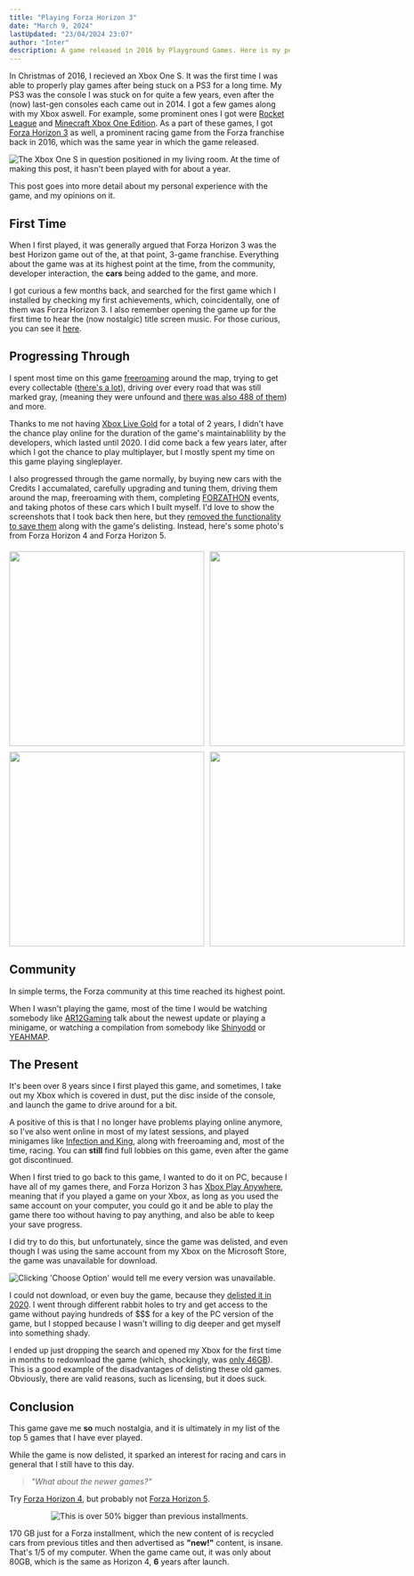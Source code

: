 ```yaml
---
title: "Playing Forza Horizon 3"
date: "March 9, 2024"
lastUpdated: "23/04/2024 23:07"
author: "Inter"
description: A game released in 2016 by Playground Games. Here is my personal experience with it!
---
```


In Christmas of 2016, I recieved an Xbox One S. It was the first time I was able to properly play games after being stuck on a PS3 for a long time. My PS3 was the console I was stuck on for quite a few years, even after the (now) last-gen consoles each came out in 2014. I got a few games along with my Xbox aswell. For example, some prominent ones I got were [Rocket League](https://rocketleague.com) and [Minecraft Xbox One Edition](https://minecraft.fandom.com/wiki/Xbox_One_Edition). As a part of these games, I got [Forza Horizon 3](https://en.wikipedia.org/wiki/Forza_Horizon_3) as well, a prominent racing game from the Forza franchise back in 2016, which was the same year in which the game released.

<img src="/images/forza-horizon-3/xbox-one-s.png" alt="The Xbox One S in question positioned in my living room. At the time of making this post, it hasn't been played with for about a year.">

This post goes into more detail about my personal experience with the game, and my opinions on it.

## First Time

When I first played, it was generally argued that Forza Horizon 3 was the best Horizon game out of the, at that point, 3-game franchise. Everything about the game was at its highest point at the time, from the community, developer interaction, the **cars** being added to the game, and more.

I got curious a few months back, and searched for the first game which I installed by checking my first achievements, which, coincidentally, one of them was Forza Horizon 3. I also remember opening the game up for the first time to hear the (now nostalgic) title screen music. For those curious, you can see it [here](https://www.youtube.com/watch?v=2CbJUm_AfJs).

## Progressing Through

I spent most time on this game [freeroaming](https://en.wiktionary.org/wiki/free_roam) around the map, trying to get every collectable ([there's a lot](https://www.ign.com/maps/forza-horizon-3/australia)), driving over every road that was still marked gray, (meaning they were unfound and [there was also 488 of them](https://www.trueachievements.com/a223064/i-know-these-roads-achievement)) and more.

Thanks to me not having [Xbox Live Gold](https://www.xbox.com/en-GB/live/gold) for a total of 2 years, I didn't have the chance play online for the duration of the game's maintainablility by the developers, which lasted until 2020. I did come back a few years later, after which I got the chance to play multiplayer, but I mostly spent my time on this game playing singleplayer.

I also progressed through the game normally, by buying new cars with the Credits I accumalated, carefully upgrading and tuning them, driving them around the map, freeroaming with them, completing [FORZATHON](https://forza.fandom.com/wiki/Forza_Horizon_3/Forzathon) events, and taking photos of these cars which I built myself. I'd love to show the screenshots that I took back then here, but they [removed the functionality to save them](https://steamcommunity.com/app/1551360/discussions/0/3416557114763087581/) along with the game's delisting. Instead, here's some photo's from Forza Horizon 4 and Forza Horizon 5.

<div align="center">
  <div style="display: grid; grid-template-columns: repeat(2, 1fr); gap: 10px; margin-top: 20px;"> <!-- grid-style formation -->
    <img src="/images/forza-horizon-3/forza-image-1.png" width="350">
    <img src="/images/forza-horizon-3/forza-image-2.png" width="350">
    <img src="/images/forza-horizon-3/forza-image-3.png" width="350">
    <img src="/images/forza-horizon-3/forza-image-4.png" width="350">
  </div>
</div>

## Community

In simple terms, the Forza community at this time reached its highest point.

When I wasn't playing the game, most of the time I would be watching somebody like [AR12Gaming](https://www.youtube.com/@AR12Gaming) talk about the newest update or playing a minigame, or watching a compilation from somebody like [Shinyodd](https://www.youtube.com/watch?v=jE37PeTZtEg&t=37s) or [YEAHMAP](https://www.youtube.com/watch?v=f_AoTnOHIJE).

## The Present

It's been over 8 years since I first played this game, and sometimes, I take out my Xbox which is covered in dust, put the disc inside of the console, and launch the game to drive around for a bit.

A positive of this is that I no longer have problems playing online anymore, so I've also went online in most of my latest sessions, and played minigames like [Infection and King](https://support.forzamotorsport.net/hc/en-us/articles/360005307274-FH3-Playground-Games), along with freeroaming and, most of the time, racing. You can **still** find full lobbies on this game, even after the game got discontinued.

When I first tried to go back to this game, I wanted to do it on PC, because I have all of my games there, and Forza Horizon 3 has [Xbox Play Anywhere](https://www.xbox.com/en-US/games/xbox-play-anywhere), meaning that if you played a game on your Xbox, as long as you used the same account on your computer, you could go it and be able to play the game there too without having to pay anything, and also be able to keep your save progress.

I did try to do this, but unfortunately, since the game was delisted, and even though I was using the same account from my Xbox on the Microsoft Store, the game was unavailable for download.

<img src="/images/forza-horizon-3/fh3-delisted.png" alt="Clicking 'Choose Option' would tell me every version was unavailable.">

I could not download, or even buy the game, because they [delisted it in 2020](https://support.forzamotorsport.net/hc/en-us/articles/360052097274-Forza-Horizon-3-Unavailable-for-Purchase#:~:text=Forza%20Horizon%203%20and%20its,game%20and%20its%20associated%20content.). I went through different rabbit holes to try and get access to the game without paying hundreds of $$$ for a key of the PC version of the game, but I stopped because I wasn't willing to dig deeper and get myself into something shady.

I ended up just dropping the search and opened my Xbox for the first time in months to redownload the game (which, shockingly, was [only 46GB](https://www.google.com/search?q=fh3+install+size+xbox&source=lmns&bih=752&biw=772&client=opera-gx&hs=lfP&hl=en&sa=X&ved=2ahUKEwjvou2u2-eEAxXPbKQEHUb1CkcQ0pQJKAB6BAgBEAI)). This is a good example of the disadvantages of delisting these old games. Obviously, there are valid reasons, such as licensing, but it does suck.

## Conclusion

This game gave me **so** much nostalgia, and it is ultimately in my list of the top 5 games that I have ever played.

While the game is now delisted, it sparked an interest for racing and cars in general that I still have to this day.

> *"What about the newer games?"*

Try [Forza Horizon 4](https://store.steampowered.com/app/1293830/Forza_Horizon_4/), but probably not [Forza Horizon 5](https://store.steampowered.com/app/1551360/Forza_Horizon_5/).

<div align="center">
    <img src="/images/forza-horizon-3/170gb-fh5.png" alt="This is over 50% bigger than previous installments.">
</div>

170 GB just for a Forza installment, which the new content of is recycled cars from previous titles and then advertised as **"new!"** content, is insane. That's 1/5 of my computer. When the game came out, it was only about 80GB, which is the same as Horizon 4, **6** years after launch.